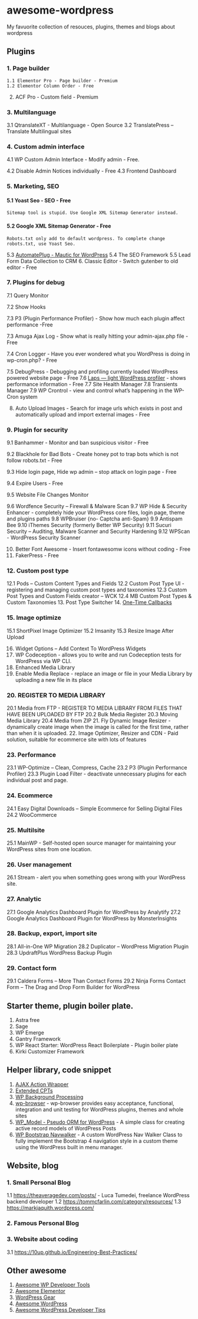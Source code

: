 # awesome-wordpress
My favuorite collection of resouces, plugins, themes and blogs about wordpress

## Plugins
### 1. Page builder
    1.1 Elementor Pro - Page builder - Premium
    1.2 Elementor Column Order - Free
2. ACF Pro - Custom field - Premium
### 3. Multilanguage
3.1 QtranslateXT - Multilanguage - Open Source
3.2 TranslatePress – Translate Multilingual sites
### 4. Custom admin interface
4.1 WP Custom Admin Interface - Modify admin - Free.

4.2 Disable Admin Notices individually - Free
4.3 Frontend Dashboard



### 5. Marketing, SEO
#### 5.1 Yoast Seo - SEO - Free
    Sitemap tool is stupid. Use Google XML Sitemap Generator instead.
#### 5.2 Google XML Sitemap Generator - Free
    Robots.txt only add to default wordpress. To complete change robots.txt, use Yoast Seo.

5.3 [AutomatePlug - Mautic for WordPress](https://github.com/brainstormforce/automate-mautic#:~:text=Description,and%20actions%20for%20each%20rule.)
5.4 The SEO Framework
5.5 Lead Form Data Collection to CRM
6. Classic Editor - Switch gutenber to old editor - Free

### 7. Plugins for debug
 7.1 Query Monitor
 
 7.2 Show Hooks 
 
 7.3 P3 (Plugin Performance Profiler) - Show how much each plugin affect performance -Free 
 
 7.3 Amuga Ajax Log - Show what is really hitting your admin-ajax.php file - Free
 
 7.4 Cron Logger - Have you ever wondered what you WordPress is doing in wp-cron.php? - Free
 
 7.5 DebugPress - Debugging and profiling currently loaded WordPress powered website page - Free
 7.6 [Laps — light WordPress profiler](https://github.com/Rarst/laps) - shows performance information - Free
 7.7 Site Health Manager
 7.8 Transients Manager
 7.9 WP Crontrol - view and control what’s happening in the WP-Cron system

8. Auto Upload Images - Search for image urls which exists in post and automatically upload and import external images - Free

### 9. Plugin for security
9.1 Banhammer - Monitor and ban suspicious visitor - Free

9.2 Blackhole for Bad Bots - Create honey pot to trap bots which is not follow robots.txt - Free

9.3 Hide login page, Hide wp admin – stop attack on login page - Free

9.4 Expire Users - Free

9.5 Website File Changes Monitor

9.6 Wordfence Security – Firewall & Malware Scan
9.7 WP Hide & Security Enhancer - completely hide your WordPress core files, login page, theme and plugins paths
9.8 WPBruiser {no- Captcha anti-Spam}
9.9 Antispam Bee
9.10 iThemes Security (formerly Better WP Security)
9.11 Sucuri Security – Auditing, Malware Scanner and Security Hardening
9.12 WPScan - WordPress Security Scanner


10. Better Font Awesome - Insert fontawesomw icons without coding - Free
11. FakerPress - Free
### 12. Custom post type
12.1 Pods – Custom Content Types and Fields
12.2 Custom Post Type UI - registering and managing custom post types and taxonomies 
12.3 Custom Post Types and Custom Fields creator – WCK
12.4 MB Custom Post Types & Custom Taxonomies
13. Post Type Switcher
14. [One-Time Callbacks](https://github.com/stevegrunwell/one-time-callbacks)

### 15. Image optimize
15.1 ShortPixel Image Optimizer
15.2 Imsanity
15.3 Resize Image After Upload

16. Widget Options – Add Context To WordPress Widgets
17. WP Codeception - allows you to write and run Codeception tests for WordPress via WP CLI.
18. Enhanced Media Library
19. Enable Media Replace - replace an image or file in your Media Library by uploading a new file in its place
### 20. REGISTER TO MEDIA LIBRARY
20.1 Media from FTP - REGISTER TO MEDIA LIBRARY FROM FILES THAT HAVE BEEN UPLOADED BY FTP
20.2 Bulk Media Register
20.3 Moving Media Library
20.4 Media from ZIP
21. Fly Dynamic Image Resizer - dynamically create image when the image is called for the first time, rather than when it is uploaded.
22. Image Optimizer, Resizer and CDN - Paid solution, suitable for ecommerce site with lots of features
### 23. Performance
23.1 WP-Optimize – Clean, Compress, Cache
23.2 P3 (Plugin Performance Profiler)
23.3 Plugin Load Filter -  deactivate unnecessary plugins for each individual post and page.
### 24. Ecommerce
24.1 Easy Digital Downloads – Simple Ecommerce for Selling Digital Files
24.2 WooCommerce
### 25. Multilsite
25.1 MainWP - Self-hosted open source manager for maintaining your WordPress sites from one location.
### 26. User management
26.1 Stream - alert you when something goes wrong with your WordPress site.
### 27. Analytic
27.1 Google Analytics Dashboard Plugin for WordPress by Analytify
27.2 Google Analytics Dashboard Plugin for WordPress by MonsterInsights
### 28. Backup, export, import site
28.1 All-in-One WP Migration
28.2 Duplicator – WordPress Migration Plugin
28.3 UpdraftPlus WordPress Backup Plugin
### 29. Contact form
29.1 Caldera Forms – More Than Contact Forms
29.2 Ninja Forms Contact Form – The Drag and Drop Form Builder for WordPress

## Starter theme, plugin boiler plate.
1. Astra free
2. Sage
3. WP Emerge
4. Gantry Framework
5. WP React Starter: WordPress React Boilerplate - Plugin boiler plate
6. Kirki Customizer Framework

## Helper library, code snippet
1. [AJAX Action Wrapper](https://github.com/YahnisElsts/ajax-wrapper)
2. [Extended CPTs](https://github.com/johnbillion/extended-cpts)
3. [WP Background Processing ](https://github.com/deliciousbrains/wp-background-processing)
4. [wp-browser](https://github.com/lucatume/wp-browser) - wp-browser provides easy acceptance, functional, integration and unit testing for WordPress plugins, themes and whole sites
5. [WP_Model - Pseudo ORM for WordPress](https://github.com/anthonybudd/WP_Model) - A simple class for creating active record models of WordPress Posts
6. [WP Bootstrap Navwalker](https://github.com/wp-bootstrap/wp-bootstrap-navwalker) - A custom WordPress Nav Walker Class to fully implement the Bootstrap 4 navigation style in a custom theme using the WordPress built in menu manager.

## Website, blog
### 1. Small Personal Blog
1.1 https://theaveragedev.com/posts/ - Luca Tumedei, freelance WordPress backend developer
1.2 https://tommcfarlin.com/category/resources/ 
1.3 https://markjaquith.wordpress.com/
### 2. Famous Personal Blog
### 3. Website about coding
3.1 https://10up.github.io/Engineering-Best-Practices/




## Other awesome
1. [Awesome WP Developer Tools](https://github.com/lukecav/awesome-wp-developer-tools)
2. [Awesome Elementor](https://github.com/lukecav/awesome-elementor)
3. [WordPress Gear](http://wpgear.org/)
4. [Awesome WordPress](https://github.com/miziomon/awesome-wordpress)
5. [Awesome WordPress Developer Tips](https://github.com/Mte90/awesome-wordpress-developer-tips)
